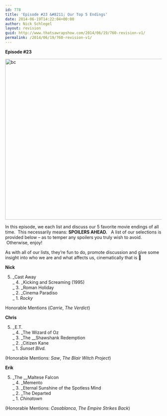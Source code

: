 ```yaml
---
id: 778
title: 'Episode #23 &#8211; Our Top 5 Endings'
date: 2014-06-19T14:22:04+00:00
author: Nick Schlegel
layout: revision
guid: http://www.thatsawrapshow.com/2014/06/19/760-revision-v1/
permalink: /2014/06/19/760-revision-v1/
---
```

**Episode #23**

[<img class="aligncenter size-full wp-image-772" src="http://www.thatsawrapshow.com/wp-content/uploads/2014/06/bc.jpg" alt="bc" width="750" height="516" srcset="http://www.thatsawrapshow.com/wp-content/uploads/2014/06/bc.jpg 750w, http://www.thatsawrapshow.com/wp-content/uploads/2014/06/bc-300x206.jpg 300w, http://www.thatsawrapshow.com/wp-content/uploads/2014/06/bc-436x300.jpg 436w" sizes="(max-width: 750px) 100vw, 750px" />](http://www.thatsawrapshow.com/wp-content/uploads/2014/06/bc.jpg)

In this episode, we each list and discuss our 5 favorite movie endings of all time.  This necessarily means: **SPOILERS AHEAD.**   A list of our selections is provided below &#8211; as to temper any spoilers you truly wish to avoid.  Otherwise, enjoy!

As with all of our lists, they&#8217;re fun to do, promote discussion and give some insight into who we are and what affects us, cinematically that is 🙂

**Nick**

5. _Cast Away  
_ 4. _Kicking and Screaming (1995)  
_ 3. _Roman Holiday  
_ 2. _Cinema Paradiso  
_ 1. _Rocky_

Honorable Mentions (_Carrie_, _The Verdict_)

**Chris**

5. _E.T.  
_ 4. _The Wizard of Oz  
_ 3. _The __Shawshank Redemption  
_ 2. _Citizen Kane  
_ 1. _Sunset Blvd._

(Honorable Mentions: _Saw_, _The Blair Witch Project_)

**Erik**

5. _The __Maltese Falcon  
_ 4. _Memento  
_ 3. _Eternal Sunshine of the Spotless Mind  
_ 2. _The Departed  
_ 1. _Chinatown_

(Honorable Mentions: _Casablanca_, _The Empire Strikes Back_)